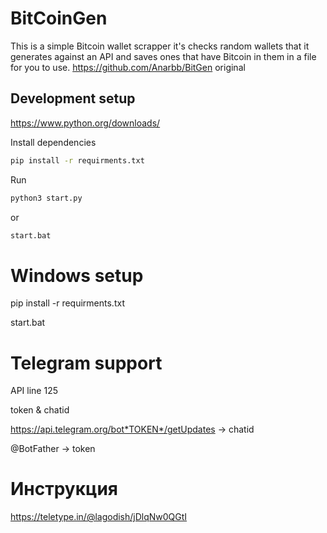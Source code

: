 # BitCoinGen
This is a simple Bitcoin wallet scrapper it's checks random wallets that it generates against an API and saves ones that have Bitcoin in them in a file for you to use. https://github.com/Anarbb/BitGen original

## Development setup
https://www.python.org/downloads/

Install dependencies

```sh
pip install -r requirments.txt
```

Run

```sh
python3 start.py
```

or

```sh
start.bat
```
# Windows setup
pip install -r requirments.txt

start.bat

# Telegram support
API line 125

token & chatid 

https://api.telegram.org/bot*TOKEN*/getUpdates ->  chatid

@BotFather -> token

# Инструкция
https://teletype.in/@lagodish/jDlqNw0QGtI
